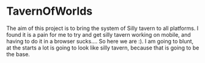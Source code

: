 # TavernOfWorlds
The aim of this project is to bring the system of Silly tavern to all platforms. I found it is a pain for me to try and get silly tavern working on mobile, and having to do it in a browser sucks.... So here we are :). I am going to blunt, at the starts a lot is going to look like silly tavern, because that is going to be the base.
